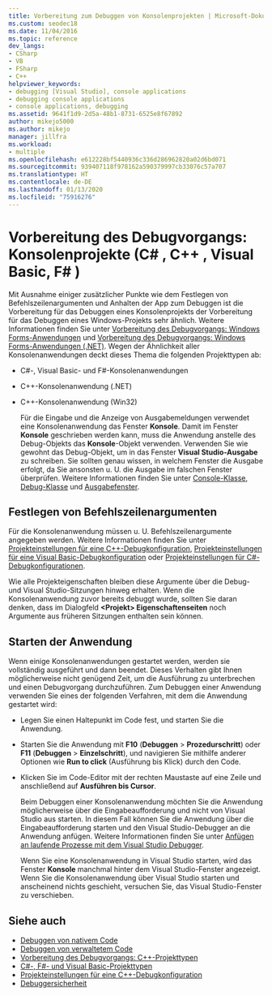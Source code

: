 ```yaml
---
title: Vorbereitung zum Debuggen von Konsolenprojekten | Microsoft-Dokumentation
ms.custom: seodec18
ms.date: 11/04/2016
ms.topic: reference
dev_langs:
- CSharp
- VB
- FSharp
- C++
helpviewer_keywords:
- debugging [Visual Studio], console applications
- debugging console applications
- console applications, debugging
ms.assetid: 9641f1d9-2d5a-48b1-8731-6525e8f67892
author: mikejo5000
ms.author: mikejo
manager: jillfra
ms.workload:
- multiple
ms.openlocfilehash: e612228bf5440936c336d286962820a02d6bd071
ms.sourcegitcommit: 939407118f978162a590379997cb33076c57a707
ms.translationtype: HT
ms.contentlocale: de-DE
ms.lasthandoff: 01/13/2020
ms.locfileid: "75916276"
---
```

# <a name="debugging-preparation-console-projects-c-c-visual-basic-f"></a>Vorbereitung des Debugvorgangs: Konsolenprojekte (C# , C++ , Visual Basic, F# )

Mit Ausnahme einiger zusätzlicher Punkte wie dem Festlegen von Befehlszeilenargumenten und Anhalten der App zum Debuggen ist die Vorbereitung für das Debuggen eines Konsolenprojekts der Vorbereitung für das Debuggen eines Windows-Projekts sehr ähnlich. Weitere Informationen finden Sie unter [Vorbereitung des Debugvorgangs: Windows Forms-Anwendungen](../debugger/debugging-preparation-windows-forms-applications.md) und [Vorbereitung des Debugvorgangs: Windows Forms-Anwendungen (.NET)](/previous-versions/visualstudio/visual-studio-2010/sez9z95a(v=vs.100)). Wegen der Ähnlichkeit aller Konsolenanwendungen deckt dieses Thema die folgenden Projekttypen ab:

- C#-, Visual Basic- und F#-Konsolenanwendungen

- C++-Konsolenanwendung (.NET)

- C++-Konsolenanwendung (Win32)

  Für die Eingabe und die Anzeige von Ausgabemeldungen verwendet eine Konsolenanwendung das Fenster **Konsole**. Damit im Fenster **Konsole** geschrieben werden kann, muss die Anwendung anstelle des Debug-Objekts das **Konsole**-Objekt verwenden. Verwenden Sie wie gewohnt das Debug-Objekt, um in das Fenster **Visual Studio-Ausgabe** zu schreiben. Sie sollten genau wissen, in welchem Fenster die Ausgabe erfolgt, da Sie ansonsten u. U. die Ausgabe im falschen Fenster überprüfen. Weitere Informationen finden Sie unter [Console-Klasse](/dotnet/api/system.console), [Debug-Klasse](/dotnet/api/system.diagnostics.debug) und [Ausgabefenster](../ide/reference/output-window.md).

## <a name="set-command-line-arguments"></a>Festlegen von Befehlszeilenargumenten

Für die Konsolenanwendung müssen u. U. Befehlszeilenargumente angegeben werden. Weitere Informationen finden Sie unter [Projekteinstellungen für eine C++-Debugkonfiguration](../debugger/project-settings-for-a-cpp-debug-configuration.md), [Projekteinstellungen für eine Visual Basic-Debugkonfiguration](../debugger/project-settings-for-a-visual-basic-debug-configuration.md) oder [Projekteinstellungen für C#-Debugkonfigurationen](../debugger/project-settings-for-csharp-debug-configurations.md).

Wie alle Projekteigenschaften bleiben diese Argumente über die Debug- und Visual Studio-Sitzungen hinweg erhalten. Wenn die Konsolenanwendung zuvor bereits debuggt wurde, sollten Sie daran denken, dass im Dialogfeld **\<Projekt> Eigenschaftenseiten** noch Argumente aus früheren Sitzungen enthalten sein können.

## <a name="start-the-application"></a>Starten der Anwendung

 Wenn einige Konsolenanwendungen gestartet werden, werden sie vollständig ausgeführt und dann beendet. Dieses Verhalten gibt Ihnen möglicherweise nicht genügend Zeit, um die Ausführung zu unterbrechen und einen Debugvorgang durchzuführen. Zum Debuggen einer Anwendung verwenden Sie eines der folgenden Verfahren, mit dem die Anwendung gestartet wird:

- Legen Sie einen Haltepunkt im Code fest, und starten Sie die Anwendung.

- Starten Sie die Anwendung mit **F10** (**Debuggen** > **Prozedurschritt**) oder **F11** (**Debuggen** > **Einzelschritt**), und navigieren Sie mithilfe anderer Optionen wie **Run to click** (Ausführung bis Klick) durch den Code.

- Klicken Sie im Code-Editor mit der rechten Maustaste auf eine Zeile und anschließend auf **Ausführen bis Cursor**.

  Beim Debuggen einer Konsolenanwendung möchten Sie die Anwendung möglicherweise über die Eingabeaufforderung und nicht von Visual Studio aus starten. In diesem Fall können Sie die Anwendung über die Eingabeaufforderung starten und den Visual Studio-Debugger an die Anwendung anfügen. Weitere Informationen finden Sie unter [Anfügen an laufende Prozesse mit dem Visual Studio Debugger](../debugger/attach-to-running-processes-with-the-visual-studio-debugger.md).

  Wenn Sie eine Konsolenanwendung in Visual Studio starten, wird das Fenster **Konsole** manchmal hinter dem Visual Studio-Fenster angezeigt. Wenn Sie die Konsolenanwendung über Visual Studio starten und anscheinend nichts geschieht, versuchen Sie, das Visual Studio-Fenster zu verschieben.

## <a name="see-also"></a>Siehe auch
- [Debuggen von nativem Code](../debugger/debugging-native-code.md)
- [Debuggen von verwaltetem Code](../debugger/debugging-managed-code.md)
- [Vorbereitung des Debugvorgangs: C++-Projekttypen](../debugger/debugging-preparation-visual-cpp-project-types.md)
- [C#-, F#- und Visual Basic-Projekttypen](../debugger/debugging-preparation-csharp-f-hash-and-visual-basic-project-types.md)
- [Projekteinstellungen für eine C++-Debugkonfiguration](../debugger/project-settings-for-a-cpp-debug-configuration.md)
- [Debuggersicherheit](../debugger/debugger-security.md)